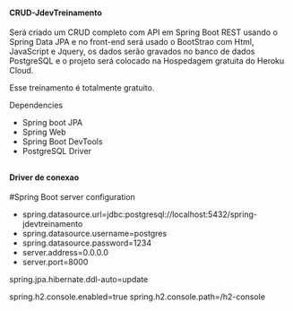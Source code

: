 #### CRUD-JdevTreinamento

Será criado um CRUD completo com API em Spring Boot REST usando o Spring Data JPA e no front-end será usado o BootStrao com Html, JavaScript e Jquery, os dados serão gravados no banco de dados PostgreSQL e o projeto será colocado na Hospedagem gratuita do Heroku Cloud.

Esse treinamento é totalmente gratuito.

Dependencies

- Spring boot JPA
- Spring Web
- Spring Boot DevTools
- PostgreSQL Driver 

##

#### Driver de conexao
#Spring Boot server configuration

- spring.datasource.url=jdbc:postgresql://localhost:5432/spring-jdevtreinamento
- spring.datasource.username=postgres
- spring.datasource.password=1234
- server.address=0.0.0.0
- server.port=8000


spring.jpa.hibernate.ddl-auto=update

spring.h2.console.enabled=true
spring.h2.console.path=/h2-console

